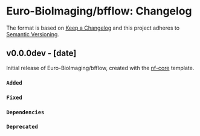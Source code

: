 # Euro-BioImaging/bfflow: Changelog

The format is based on [Keep a Changelog](https://keepachangelog.com/en/1.0.0/)
and this project adheres to [Semantic Versioning](https://semver.org/spec/v2.0.0.html).

## v0.0.0dev - [date]

Initial release of Euro-BioImaging/bfflow, created with the [nf-core](https://nf-co.re/) template.

### `Added`

### `Fixed`

### `Dependencies`

### `Deprecated`

